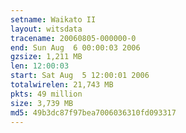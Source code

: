 ```yaml
---
setname: Waikato II
layout: witsdata
tracename: 20060805-000000-0
end: Sun Aug  6 00:00:03 2006
gzsize: 1,211 MB
len: 12:00:03
start: Sat Aug  5 12:00:01 2006
totalwirelen: 21,743 MB
pkts: 49 million
size: 3,739 MB
md5: 49b3dc87f97bea7006036310fd093317
---
```

